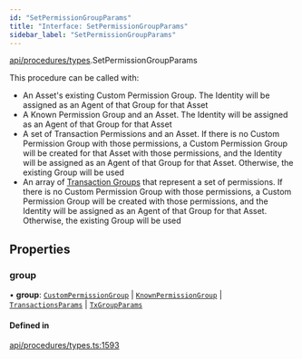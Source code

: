 ```yaml
---
id: "SetPermissionGroupParams"
title: "Interface: SetPermissionGroupParams"
sidebar_label: "SetPermissionGroupParams"
---
```


[api/procedures/types](../../../../../modules/API/Procedures/Types/Types.md).SetPermissionGroupParams

This procedure can be called with:
  - An Asset's existing Custom Permission Group. The Identity will be assigned as an Agent of that Group for that Asset
  - A Known Permission Group and an Asset. The Identity will be assigned as an Agent of that Group for that Asset
  - A set of Transaction Permissions and an Asset. If there is no Custom Permission Group with those permissions, a Custom Permission Group will be created for that Asset with those permissions, and
    the Identity will be assigned as an Agent of that Group for that Asset. Otherwise, the existing Group will be used
  - An array of [Transaction Groups](../../../../../enums/API/Procedures/Types/TxGroup/TxGroup.md) that represent a set of permissions. If there is no Custom Permission Group with those permissions, a Custom Permission Group will be created with those permissions, and
    the Identity will be assigned as an Agent of that Group for that Asset. Otherwise, the existing Group will be used

## Properties

### group

• **group**: [`CustomPermissionGroup`](../../../../../classes/API/Entities/CustomPermissionGroup/CustomPermissionGroup.md) \| [`KnownPermissionGroup`](../../../../../classes/API/Entities/KnownPermissionGroup/KnownPermissionGroup.md) \| [`TransactionsParams`](../TransactionsParams/TransactionsParams.md) \| [`TxGroupParams`](../TxGroupParams/TxGroupParams.md)

#### Defined in

[api/procedures/types.ts:1593](https://github.com/PolymeshAssociation/polymesh-sdk/blob/3cc570ade/src/api/procedures/types.ts#L1593)
